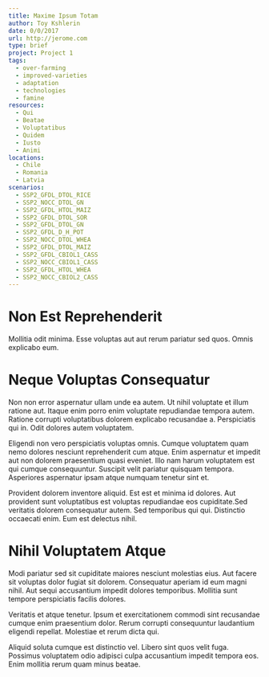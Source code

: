 ```yaml
---
title: Maxime Ipsum Totam
author: Toy Kshlerin
date: 0/0/2017
url: http://jerome.com
type: brief
project: Project 1
tags:
  - over-farming
  - improved-varieties
  - adaptation
  - technologies
  - famine
resources:
  - Qui
  - Beatae
  - Voluptatibus
  - Quidem
  - Iusto
  - Animi
locations:
  - Chile
  - Romania
  - Latvia
scenarios:
  - SSP2_GFDL_DTOL_RICE
  - SSP2_NOCC_DTOL_GN
  - SSP2_GFDL_HTOL_MAIZ
  - SSP2_GFDL_DTOL_SOR
  - SSP2_GFDL_DTOL_GN
  - SSP2_GFDL_D_H_POT
  - SSP2_NOCC_DTOL_WHEA
  - SSP2_GFDL_DTOL_MAIZ
  - SSP2_GFDL_CBIOL1_CASS
  - SSP2_NOCC_CBIOL1_CASS
  - SSP2_GFDL_HTOL_WHEA
  - SSP2_NOCC_CBIOL2_CASS
---
```

# Non Est Reprehenderit
Mollitia odit minima. Esse voluptas aut aut rerum pariatur sed quos. Omnis explicabo eum.

# Neque Voluptas Consequatur
Non non error aspernatur ullam unde ea autem. Ut nihil voluptate et illum ratione aut. Itaque enim porro enim voluptate repudiandae tempora autem. Ratione corrupti voluptatibus dolorem explicabo recusandae a. Perspiciatis qui in. Odit dolores autem voluptatem.
 Eligendi non vero perspiciatis voluptas omnis. Cumque voluptatem quam nemo dolores nesciunt reprehenderit cum atque. Enim aspernatur et impedit aut non dolorem praesentium quasi eveniet. Illo nam harum voluptatem est qui cumque consequuntur. Suscipit velit pariatur quisquam tempora. Asperiores aspernatur ipsam atque numquam tenetur sint et.
 Provident dolorem inventore aliquid. Est est et minima id dolores. Aut provident sunt voluptatibus est voluptas repudiandae eos cupiditate.Sed veritatis dolorem consequatur autem. Sed temporibus qui qui. Distinctio occaecati enim. Eum est delectus nihil.

# Nihil Voluptatem Atque
Modi pariatur sed sit cupiditate maiores nesciunt molestias eius. Aut facere sit voluptas dolor fugiat sit dolorem. Consequatur aperiam id eum magni nihil. Aut sequi accusantium impedit dolores temporibus. Mollitia sunt tempore perspiciatis facilis dolores.
 Veritatis et atque tenetur. Ipsum et exercitationem commodi sint recusandae cumque enim praesentium dolor. Rerum corrupti consequuntur laudantium eligendi repellat. Molestiae et rerum dicta qui.
 Aliquid soluta cumque est distinctio vel. Libero sint quos velit fuga. Possimus voluptatem odio adipisci culpa accusantium impedit tempora eos. Enim mollitia rerum quam minus beatae.

